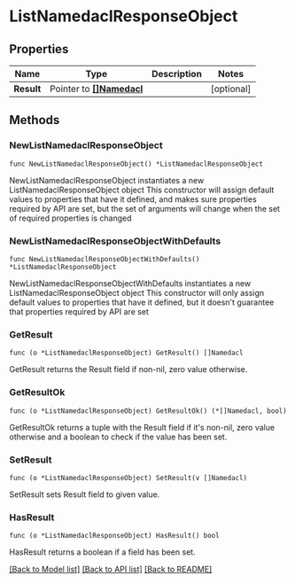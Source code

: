 # ListNamedaclResponseObject

## Properties

Name | Type | Description | Notes
------------ | ------------- | ------------- | -------------
**Result** | Pointer to [**[]Namedacl**](Namedacl.md) |  | [optional] 

## Methods

### NewListNamedaclResponseObject

`func NewListNamedaclResponseObject() *ListNamedaclResponseObject`

NewListNamedaclResponseObject instantiates a new ListNamedaclResponseObject object
This constructor will assign default values to properties that have it defined,
and makes sure properties required by API are set, but the set of arguments
will change when the set of required properties is changed

### NewListNamedaclResponseObjectWithDefaults

`func NewListNamedaclResponseObjectWithDefaults() *ListNamedaclResponseObject`

NewListNamedaclResponseObjectWithDefaults instantiates a new ListNamedaclResponseObject object
This constructor will only assign default values to properties that have it defined,
but it doesn't guarantee that properties required by API are set

### GetResult

`func (o *ListNamedaclResponseObject) GetResult() []Namedacl`

GetResult returns the Result field if non-nil, zero value otherwise.

### GetResultOk

`func (o *ListNamedaclResponseObject) GetResultOk() (*[]Namedacl, bool)`

GetResultOk returns a tuple with the Result field if it's non-nil, zero value otherwise
and a boolean to check if the value has been set.

### SetResult

`func (o *ListNamedaclResponseObject) SetResult(v []Namedacl)`

SetResult sets Result field to given value.

### HasResult

`func (o *ListNamedaclResponseObject) HasResult() bool`

HasResult returns a boolean if a field has been set.


[[Back to Model list]](../README.md#documentation-for-models) [[Back to API list]](../README.md#documentation-for-api-endpoints) [[Back to README]](../README.md)


